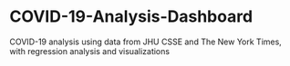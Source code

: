 # COVID-19-Analysis-Dashboard
COVID-19 analysis using data from JHU CSSE and The New York Times, with regression analysis and visualizations
